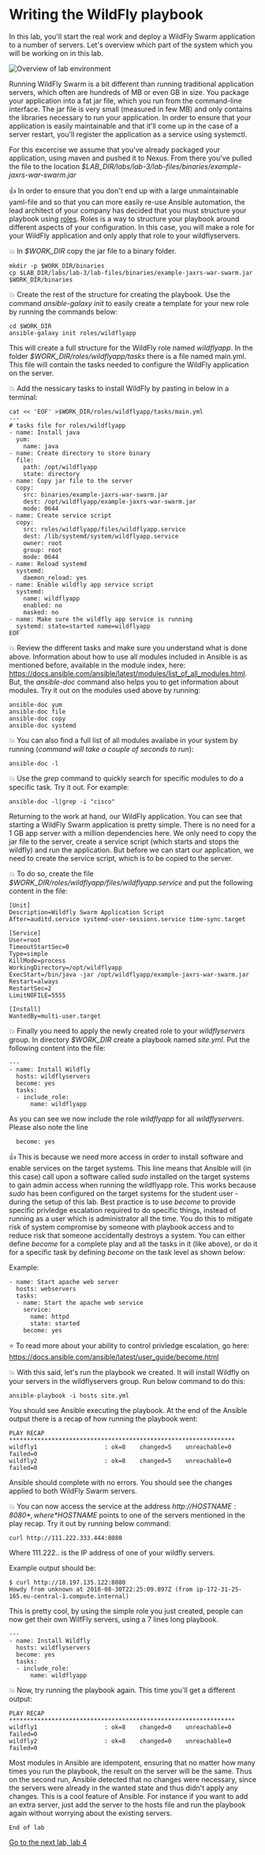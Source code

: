 # Writing the WildFly playbook

In this lab, you'll start the real work and deploy a WildFly Swarm application to a number of servers. 
Let's overview which part of the system which you will be working on in this lab.

![Overview of lab environment](../../content/images/app-arch.png)

Running WildFly Swarm is a bit different than running traditional application servers, which often are hundreds of MB or even GB in size. You package your application into a fat jar file, which you run from the command-line interface. The jar file is very small (measured in few MB) and only contains the libraries necessary to run your application. In order to ensure that your application is easily maintainable and that it'll come up in the case of a server restart, you'll register the application as a service using systemctl.

For this excercise we assume that you've already packaged your application, using maven and pushed it to Nexus. From there you've pulled the file to the location *$LAB_DIR/labs/lab-3/lab-files/binaries/example-jaxrs-war-swarm.jar*

 :thumbsup: In order to ensure that you don't end up with a large unmaintainable yaml-file and so that you can more easily re-use Ansible automation, the lead architect of your company has decided that you must structure your playbook using [roles](http://docs.ansible.com/ansible/latest/playbooks_reuse_roles.html). Roles is a way to structure your playbook around different aspects of your configuration. In this case, you will make a role for your WildFly application and only apply that role to your wildflyservers.

:boom: In *$WORK_DIR* copy the jar file to a binary folder.

```
mkdir -p $WORK_DIR/binaries
cp $LAB_DIR/labs/lab-3/lab-files/binaries/example-jaxrs-war-swarm.jar $WORK_DIR/binaries
```

:boom: Create the rest of the structure for creating the playbook. Use the command *ansible-galaxy init* to easily create a template for your new role by running the commands below:

```
cd $WORK_DIR
ansible-galaxy init roles/wildflyapp
```
This will create a full structure for the WildFly role named *wildflyapp*. In the folder *$WORK_DIR/roles/wildflyapp/tasks* there is a file named main.yml. This file will contain the tasks needed to configure the WildFly application on the server.

:boom: Add the nessicary tasks to install WildFly by pasting in below in a terminal:

```
cat << 'EOF' >$WORK_DIR/roles/wildflyapp/tasks/main.yml
---
# tasks file for roles/wildflyapp
- name: Install java
  yum:
    name: java
- name: Create directory to store binary
  file:
    path: /opt/wildflyapp
    state: directory
- name: Copy jar file to the server
  copy:
    src: binaries/example-jaxrs-war-swarm.jar
    dest: /opt/wildflyapp/example-jaxrs-war-swarm.jar
    mode: 0644
- name: Create service script
  copy:
    src: roles/wildflyapp/files/wildflyapp.service
    dest: /lib/systemd/system/wildflyapp.service
    owner: root
    group: root
    mode: 0644
- name: Reload systemd
  systemd:
    daemon_reload: yes
- name: Enable wildfly app service script
  systemd:
    name: wildflyapp
    enabled: no
    masked: no
- name: Make sure the wildfly app service is running
  systemd: state=started name=wildflyapp
EOF
```

:boom: Review the different tasks and make sure you understand what is done above. Information about how to use all modules included in Ansible is as mentioned before, available in the module index, here: https://docs.ansible.com/ansible/latest/modules/list_of_all_modules.html. But, the _ansible-doc_ command also helps you to get information about modules. Try it out on the modules used above by running:
```
ansible-doc yum
ansible-doc file
ansible-doc copy
ansible-doc systemd
```
:boom: You can also find a full list of all modules availabe in your system by running (_command will take a couple of seconds to run_):
```
ansible-doc -l
```

:boom: Use the _grep_ command to quickly search for specific modules to do a specific task. Try it out. For example:
```
ansible-doc -l|grep -i "cisco"
```

Returning to the work at hand, our WildFly application. You can see that starting a WildFly Swarm application is pretty simple. There is no need for a 1 GB app server with a million dependencies here. We only need to copy the jar file to the server, create a service script (which starts and stops the wildfly) and run the application. But before we can start our application, we need to create the service script, which is to be copied to the server. 

:boom: To do so, create the file *$WORK_DIR/roles/wildflyapp/files/wildflyapp.service* and put the following content in the file:

```
[Unit]
Description=Wildfly Swarm Application Script
After=auditd.service systemd-user-sessions.service time-sync.target

[Service]
User=root
TimeoutStartSec=0
Type=simple
KillMode=process
WorkingDirectory=/opt/wildflyapp
ExecStart=/bin/java -jar /opt/wildflyapp/example-jaxrs-war-swarm.jar
Restart=always
RestartSec=2
LimitNOFILE=5555

[Install]
WantedBy=multi-user.target
```

:boom: Finally you need to apply the newly created role to your *wildflyservers* group. In directory *$WORK_DIR* create a playbook named *site.yml*. Put the following content into the file:

```
---
- name: Install Wildfly
  hosts: wildflyservers
  become: yes
  tasks:
  - include_role:
      name: wildflyapp
```

As you can see we now include the role *wildflyapp* for all *wildflyservers*. Please also note the line
```
  become: yes
```
:thumbsup: This is because we need more access in order to install software and enable services on the target systems. This line means that Ansible will (in this case) call upon a software called _sudo_ installed on the target systems to gain admin access when running the wildflyapp role. This works because _sudo_ has been configured on the target systems for the student user - during the setup of this lab. Best practice is to use _become_ to provide specific privledge escalation required to do specific things, instead of running as a user which is administrator all the time. You do this to mitigate risk of system compromise by someone with playbook access and to reduce risk that someone accidentally destroys a system. You can either define _become_ for a complete play and all the tasks in it (like above), or do it for a specific task by defining _become_ on the task level as shown below:

Example:
```
- name: Start apache web server
  hosts: webservers
  tasks:
  - name: Start the apache web service
    service:
      name: httpd
      state: started
    become: yes
```

:star: To read more about your ability to control privledge escalation, go here: https://docs.ansible.com/ansible/latest/user_guide/become.html

:boom: With this said, let's run the playbook we created. It will install Wildfly on your servers in the wildflyservers group. Run below command to do this:

```
ansible-playbook -i hosts site.yml
```

You should see Ansible executing the playbook. At the end of the Ansible output there is a recap of how running the playbook went:
```
PLAY RECAP ****************************************************************
wildfly1                   : ok=8    changed=5    unreachable=0    failed=0   
wildfly2                   : ok=8    changed=5    unreachable=0    failed=0   
```

Ansible should complete with no errors. You should see the changes applied to both WildFly Swarm servers.

:boom: You can now access the service at the address *http://$HOSTNAME:8080*, where *$HOSTNAME* points to one of the servers mentioned in the play recap. Try it out by running below command:

```
curl http://111.222.333.444:8080
```
Where 111.222.. is the IP address of one of your wildfly servers.

Example output should be:
```
$ curl http://18.197.135.122:8080
Howdy from unknown at 2018-08-30T22:25:09.897Z (from ip-172-31-25-165.eu-central-1.compute.internal)
```

This is pretty cool, by using the simple role you just created, people can now get their own WilfFly servers, using a 7 lines long playbook.

```
---
- name: Install Wildfly
  hosts: wildflyservers
  become: yes
  tasks:
  - include_role:
      name: wildflyapp
```

:boom: Now, try running the playbook again. This time you'll get a different output:

```
PLAY RECAP ****************************************************************
wildfly1                   : ok=8    changed=0    unreachable=0    failed=0   
wildfly2                   : ok=8    changed=0    unreachable=0    failed=0 
```

Most modules in Ansible are idempotent, ensuring that no matter how many times you run the playbook, the result on the server will be the same. Thus on the second run, Ansible detected that no changes were necessary, since the servers were already in the wanted state and thus didn't apply any changes. This is a cool feature of Ansible. For instance if you want to add an extra server, just add the server to the hosts file and run the playbook again without worrying about the existing servers.

```
End of lab
```
[Go to the next lab, lab 4](../lab-4/README.md)
